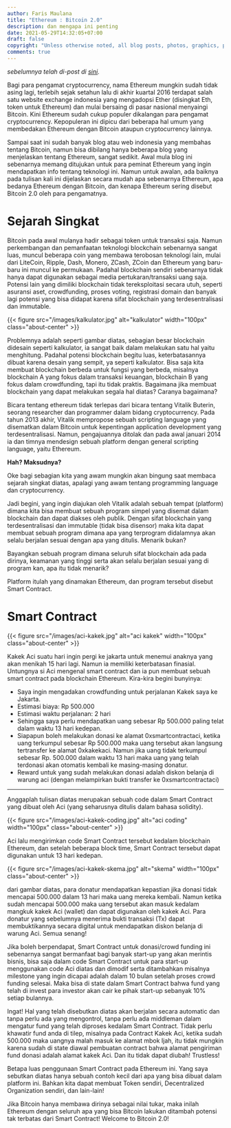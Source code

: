 ```yaml
---
author: Faris Maulana
title: "Ethereum : Bitcoin 2.0"
description: dan mengapa ini penting
date: 2021-05-29T14:32:05+07:00
draft: false
copyright: "Unless otherwise noted, all blog posts, photos, graphics, presentations and other media and assets are copyrighted work with all rights reserved. Unless otherwise noted, all code snippets are available under the Unlicense."
comments: true
---
```


*sebelumnya telah di-post di [sini](https://sutasomablog.wordpress.com/2017/10/29/ethereum-bitcoin-2-0/).*

Bagi para pengamat cryptocurrency, nama Ethereum mungkin sudah tidak asing lagi, terlebih sejak setahun lalu di akhir kuartal 2016 terdapat salah satu website exchange indonesia yang mengadopsi Ether (disingkat Eth, token untuk Ethereum) dan mulai bersaing di pasar nasional menyaingi Bitcoin. Kini Ethereum sudah cukup populer dikalangan para pengamat cryptocurrency. Kepopuleran ini dipicu dari beberapa hal umum yang membedakan Ethereum dengan Bitcoin ataupun cryptocurrency lainnya.

Sampai saat ini sudah banyak blog atau web indonesia yang membahas tentang Bitcoin, namun bisa dibilang hanya beberapa blog yang menjelaskan tentang Ethereum, sangat sedikit. Awal mula blog ini sebenarnya memang ditujukan untuk para peminat Ethereum yang ingin mendapatkan info tentang teknologi ini. Namun untuk awalan, ada baiknya pada tulisan kali ini dijelaskan secara mudah apa sebenarnya Ethereum, apa bedanya Ethereum dengan Bitcoin, dan kenapa Ethereum sering disebut Bitcoin 2.0 oleh para pengamatnya.

# Sejarah Singkat

Bitcoin pada awal mulanya hadir sebagai token untuk transaksi saja. Namun perkembangan dan pemanfaatan teknologi blockchain sebenarnya sangat luas, muncul beberapa coin yang membawa terobosan teknologi lain, mulai dari LiteCoin, Ripple, Dash, Monero, ZCash, ZCoin dan Ethereum yang baru-baru ini muncul ke permukaan.
Padahal blockchain sendiri sebenarnya tidak hanya dapat digunakan sebagai media pertukaran/transaksi uang saja. Potensi lain yang dimiliki blockchain tidak tereksploitasi secara utuh, seperti asuransi aset, crowdfunding, proses voting, registrasi domain dan banyak lagi potensi yang bisa didapat karena sifat blockchain yang terdesentralisasi dan immutable.

{{< figure src="/images/kalkulator.jpg" alt="kalkulator" width="100px" class="about-center" >}}

Problemnya adalah seperti gambar diatas, sebagian besar blockchain didesain seperti kalkulator, ia sangat baik dalam melakukan satu hal yaitu menghitung. Padahal potensi blockchain begitu luas, keterbatasannya dibuat karena desain yang sempit, ya seperti kalkulator.
Bisa saja kita membuat blockchain berbeda untuk fungsi yang berbeda, misalnya blockchain A yang fokus dalam transaksi keuangan, blockchain B yang fokus dalam crowdfunding, tapi itu tidak praktis.
Bagaimana jika membuat blockchain yang dapat melakukan segala hal diatas? Caranya bagaimana?

Bicara tentang ethereum tidak terlepas dari bicara tentang Vitalik Buterin, seorang researcher dan programmer dalam bidang cryptocurrency. Pada tahun 2013 akhir, Vitalik mempropose sebuah scripting language yang disematkan dalam Bitcoin untuk kepentingan application development yang terdesentralisasi. Namun, pengajuannya ditolak dan pada awal januari 2014 ia dan timnya mendesign sebuah platform dengan general scripting language, yaitu Ethereum.

**Hah? Maksudnya?**

Oke bagi sebagian kita yang awam mungkin akan bingung saat membaca sejarah singkat diatas, apalagi yang awam tentang programming language dan cryptocurrency.

Jadi begini, yang ingin diajukan oleh Vitalik adalah sebuah tempat (platform) dimana kita bisa membuat sebuah program simpel yang disemat dalam blockchain dan dapat diakses oleh publik. Dengan sifat blockchain yang terdesentralisasi dan immutable (tidak bisa disensor) maka kita dapat membuat sebuah program dimana apa yang terprogram didalamnya akan selalu berjalan sesuai dengan apa yang ditulis. Menarik bukan?

Bayangkan sebuah program dimana seluruh sifat blockchain ada pada dirinya, keamanan yang tinggi serta akan selalu berjalan sesuai yang di program kan, apa itu tidak menarik?

Platform itulah yang dinamakan Ethereum, dan program tersebut disebut Smart Contract.

# Smart Contract

{{< figure src="/images/aci-kakek.jpg" alt="aci kakek" width="100px" class="about-center" >}}

Kakek Aci suatu hari ingin pergi ke jakarta untuk menemui anaknya yang akan menikah 15 hari lagi. Namun ia memiliki keterbatasan finasial. Untungnya si Aci mengenal smart contract dan ia pun membuat sebuah smart contract pada blockchain Ethereum. Kira-kira begini bunyinya:

* Saya ingin mengadakan crowdfunding untuk perjalanan Kakek saya ke Jakarta.
* Estimasi biaya: Rp 500.000
* Estimasi waktu perjalanan: 2 hari
* Sehingga saya perlu mendapatkan uang sebesar Rp 500.000 paling telat dalam waktu 13 hari kedepan.
* Siapapun boleh melakukan donasi ke alamat 0xsmartcontractaci, ketika uang terkumpul sebesar Rp 500.000 maka uang tersebut akan langsung tertransfer ke alamat 0xkakekaci. Namun jika uang tidak terkumpul sebesar Rp. 500.000 dalam waktu 13 hari maka uang yang telah terdonasi akan otomatis kembali ke masing-masing donatur.
* Reward untuk yang sudah melakukan donasi adalah diskon belanja di warung aci (dengan melampirkan bukti transfer ke 0xsmartcontractaci)
***

Anggaplah tulisan diatas merupakan sebuah code dalam Smart Contract yang dibuat oleh Aci (yang seharusnya ditulis dalam bahasa solidity).

{{< figure src="/images/aci-kakek-coding.jpg" alt="aci coding" width="100px" class="about-center" >}}

Aci lalu mengirimkan code Smart Contract tersebut kedalam blockchain Ethereum, dan setelah beberapa block time, Smart Contract tersebut dapat digunakan untuk 13 hari kedepan.

{{< figure src="/images/aci-kakek-skema.jpg" alt="skema" width="100px" class="about-center" >}}

dari gambar diatas, para donatur mendapatkan kepastian jika donasi tidak mencapai 500.000 dalam 13 hari maka uang mereka kembali. Namun ketika sudah mencapai 500.000 maka uang tersebut akan masuk kedalam mangkuk kakek Aci (wallet) dan dapat digunakan oleh kakek Aci. Para donatur yang sebelumnya menerima bukti transaksi (Tx) dapat membuktikannya secara digital untuk mendapatkan diskon belanja di warung Aci. Semua senang!

Jika boleh berpendapat, Smart Contract untuk donasi/crowd funding ini sebenarnya sangat bermanfaat bagi banyak start-up yang akan merintis bisnis, bisa saja dalam code Smart Contract untuk para start-up menggunakan code Aci diatas dan dimodif serta ditambahkan misalnya milestone yang ingin dicapai adalah dalam 10 bulan setelah proses crowd funding selesai. Maka bisa di state dalam Smart Contract bahwa fund yang telah di invest para investor akan cair ke pihak start-up sebanyak 10% setiap bulannya.

Ingat! Hal yang telah disebutkan diatas akan berjalan secara automatic dan tanpa perlu ada yang mengontrol, tanpa perlu ada middleman dalam mengatur fund yang telah diproses kedalam Smart Contract. Tidak perlu khawatir fund anda di tilep, misalnya pada Contract Kakek Aci, ketika sudah 500.000 maka uangnya malah masuk ke alamat mbok Ijah, itu tidak mungkin karena sudah di state diawal pembuatan contract bahwa alamat pengiriman fund donasi adalah alamat kakek Aci. Dan itu tidak dapat diubah! Trustless!

Betapa luas penggunaan Smart Contract pada Ethereum ini. Yang saya sebutkan diatas hanya sebuah contoh kecil dari apa yang bisa dibuat dalam platform ini. Bahkan kita dapat membuat Token sendiri, Decentralized Organization sendiri, dan lain-lain!

Jika Bitcoin hanya membawa dirinya sebagai nilai tukar, maka inilah Ethereum dengan seluruh apa yang bisa Bitcoin lakukan ditambah potensi tak terbatas dari Smart Contract! Welcome to Bitcoin 2.0!
